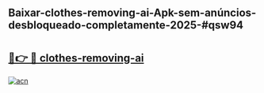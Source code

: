 ## Baixar-clothes-removing-ai-Apk-sem-anúncios-desbloqueado-completamente-2025-#qsw94

# <h2><a href="https://ainizakaria.my?title=clothes-removing-ai&ref=22M">🔗👉 🔴 clothes-removing-ai</a></h2>

[![acn](https://github.com/user-attachments/assets/0f9c940e-d8b0-45ae-aac7-cd30a18b3e1c)](https://ainizakaria.my?title=clothes-removing-ai&ref=22M)


